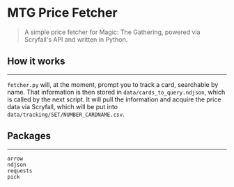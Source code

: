 # MTG Price Fetcher
> A simple price fetcher for Magic: The Gathering, powered via Scryfall's API and written in Python.

## How it works
___
`fetcher.py` will, at the moment, prompt you to track a card, searchable by name. That information is then stored in `data/cards_to_query.ndjson`, which is called by the next script. It will pull the information and acquire the price data via Scryfall, which will be put into `data/tracking/SET/NUMBER_CARDNAME.csv`. 

## Packages
___
    arrow
    ndjson
    requests
    pick